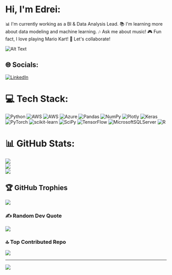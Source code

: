 #  Hi, I'm Edrei:
📊 I'm currently working as a BI & Data Analysis Lead.
📚 I'm learning more about data modeling and machine learning.
🎶 Ask me about music!
🎮 Fun fact, I love playing Mario Kart!
👥 Let's collaborate!

![Alt Text](https://media.giphy.com/media/13qhRntDMhgqZ2/giphy.gif)

## 🌐 Socials:
[![LinkedIn](https://img.shields.io/badge/LinkedIn-%230077B5.svg?logo=linkedin&logoColor=white)](https://linkedin.com/in/https://www.linkedin.com/in/edrei-gonzalez-said/) 

# 💻 Tech Stack:
![Python](https://img.shields.io/badge/python-3670A0?style=plastic&logo=python&logoColor=ffdd54) ![AWS](https://img.shields.io/badge/AWS-%23FF9900.svg?style=plastic&logo=amazon-aws&logoColor=white) ![AWS](https://img.shields.io/badge/AWS-%23FF9900.svg?style=plastic&logo=amazon-aws&logoColor=white) ![Azure](https://img.shields.io/badge/azure-%230072C6.svg?style=plastic&logo=azure-devops&logoColor=white) ![Pandas](https://img.shields.io/badge/pandas-%23150458.svg?style=plastic&logo=pandas&logoColor=white) ![NumPy](https://img.shields.io/badge/numpy-%23013243.svg?style=plastic&logo=numpy&logoColor=white) ![Plotly](https://img.shields.io/badge/Plotly-%233F4F75.svg?style=plastic&logo=plotly&logoColor=white) ![Keras](https://img.shields.io/badge/Keras-%23D00000.svg?style=plastic&logo=Keras&logoColor=white) ![PyTorch](https://img.shields.io/badge/PyTorch-%23EE4C2C.svg?style=plastic&logo=PyTorch&logoColor=white) ![scikit-learn](https://img.shields.io/badge/scikit--learn-%23F7931E.svg?style=plastic&logo=scikit-learn&logoColor=white) ![SciPy](https://img.shields.io/badge/SciPy-%230C55A5.svg?style=plastic&logo=scipy&logoColor=%white) ![TensorFlow](https://img.shields.io/badge/TensorFlow-%23FF6F00.svg?style=plastic&logo=TensorFlow&logoColor=white) ![MicrosoftSQLServer](https://img.shields.io/badge/Microsoft%20SQL%20Sever-CC2927?style=plastic&logo=microsoft%20sql%20server&logoColor=white) ![R](https://img.shields.io/badge/r-%23276DC3.svg?style=plastic&logo=r&logoColor=white)
# 📊 GitHub Stats:
![](https://github-readme-stats.vercel.app/api?username=edrei22&theme=radical&hide_border=true&include_all_commits=true&count_private=false)<br/>
![](https://github-readme-streak-stats.herokuapp.com/?user=edrei22&theme=radical&hide_border=true)<br/>
![](https://github-readme-stats.vercel.app/api/top-langs/?username=edrei22&theme=radical&hide_border=true&include_all_commits=true&count_private=false&layout=compact)

## 🏆 GitHub Trophies
![](https://github-profile-trophy.vercel.app/?username=edrei22&theme=radical&no-frame=true&no-bg=false&margin-w=4)

### ✍️ Random Dev Quote
![](https://quotes-github-readme.vercel.app/api?type=horizontal&theme=tokyonight)

### 🔝 Top Contributed Repo
![](https://github-contributor-stats.vercel.app/api?username=edrei22&limit=5&theme=monokai&combine_all_yearly_contributions=true)

---
[![](https://visitcount.itsvg.in/api?id=edrei22&icon=6&color=0)](https://visitcount.itsvg.in)

<!-- Proudly created with GPRM ( https://gprm.itsvg.in ) -->
